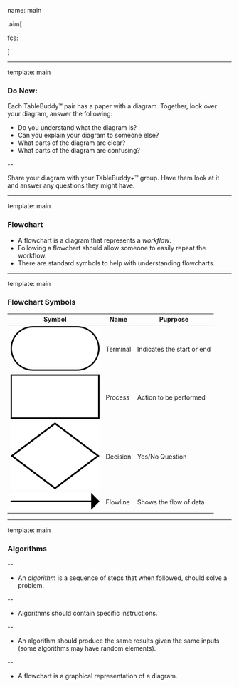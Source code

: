 name: main

.aim[<div>
fcs:
</div>]

---
template: main

### Do Now:

Each TableBuddy™ pair has a paper with a diagram. Together, look over your diagram, answer the following:
- Do you understand what the diagram is?
- Can you explain your diagram to someone else?
- What parts of the diagram are clear?
- What parts of the diagram are confusing?

--

Share your diagram with your TableBuddy+™ group. Have them look at it and answer any questions they might have.


---
template: main

### Flowchart

- A flowchart is a diagram that represents a _workflow_.
- Following a flowchart should allow someone to easily repeat the workflow.
- There are standard symbols to help with understanding flowcharts.

---
template: main

### Flowchart Symbols

Symbol | Name | Puprpose
-------|------| --------
![terminal](img/12_terminal.png)  | Terminal  | Indicates the start or end  
![process](img/12_process.png) | Process  | Action to be performed
![decision](img/12_decision.png)  | Decision   | Yes/No Question  
![arrow](img/12_arrow.png)     | Flowline   | Shows the flow of data  

---
template: main

### Algorithms

--

- An _algorithm_ is a sequence of steps that when followed, should solve a problem.

--
- Algorithms should contain specific instructions.

--
- An algorithm should produce the same results given the same inputs (some algorithms may have random elements).

--
- A flowchart is a graphical representation of a diagram.
